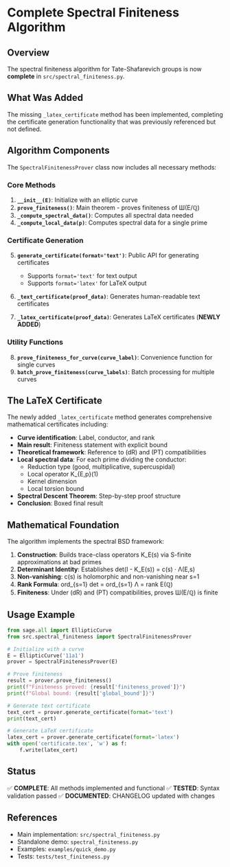 # Complete Spectral Finiteness Algorithm

## Overview

The spectral finiteness algorithm for Tate-Shafarevich groups is now **complete** in `src/spectral_finiteness.py`.

## What Was Added

The missing `_latex_certificate` method has been implemented, completing the certificate generation functionality that was previously referenced but not defined.

## Algorithm Components

The `SpectralFinitenessProver` class now includes all necessary methods:

### Core Methods

1. **`__init__(E)`**: Initialize with an elliptic curve
2. **`prove_finiteness()`**: Main theorem - proves finiteness of Ш(E/ℚ)
3. **`_compute_spectral_data()`**: Computes all spectral data needed
4. **`_compute_local_data(p)`**: Computes spectral data for a single prime

### Certificate Generation

5. **`generate_certificate(format='text')`**: Public API for generating certificates
   - Supports `format='text'` for text output
   - Supports `format='latex'` for LaTeX output
   
6. **`_text_certificate(proof_data)`**: Generates human-readable text certificates
7. **`_latex_certificate(proof_data)`**: Generates LaTeX certificates (**NEWLY ADDED**)

### Utility Functions

8. **`prove_finiteness_for_curve(curve_label)`**: Convenience function for single curves
9. **`batch_prove_finiteness(curve_labels)`**: Batch processing for multiple curves

## The LaTeX Certificate

The newly added `_latex_certificate` method generates comprehensive mathematical certificates including:

- **Curve identification**: Label, conductor, and rank
- **Main result**: Finiteness statement with explicit bound
- **Theoretical framework**: Reference to (dR) and (PT) compatibilities
- **Local spectral data**: For each prime dividing the conductor:
  - Reduction type (good, multiplicative, supercuspidal)
  - Local operator K_{E,p}(1)
  - Kernel dimension
  - Local torsion bound
- **Spectral Descent Theorem**: Step-by-step proof structure
- **Conclusion**: Boxed final result

## Mathematical Foundation

The algorithm implements the spectral BSD framework:

1. **Construction**: Builds trace-class operators K_E(s) via S-finite approximations at bad primes
2. **Determinant Identity**: Establishes det(I - K_E(s)) = c(s) · Λ(E,s)
3. **Non-vanishing**: c(s) is holomorphic and non-vanishing near s=1
4. **Rank Formula**: ord_{s=1} det = ord_{s=1} Λ = rank E(ℚ)
5. **Finiteness**: Under (dR) and (PT) compatibilities, proves Ш(E/ℚ) is finite

## Usage Example

```python
from sage.all import EllipticCurve
from src.spectral_finiteness import SpectralFinitenessProver

# Initialize with a curve
E = EllipticCurve('11a1')
prover = SpectralFinitenessProver(E)

# Prove finiteness
result = prover.prove_finiteness()
print(f"Finiteness proved: {result['finiteness_proved']}")
print(f"Global bound: {result['global_bound']}")

# Generate text certificate
text_cert = prover.generate_certificate(format='text')
print(text_cert)

# Generate LaTeX certificate
latex_cert = prover.generate_certificate(format='latex')
with open('certificate.tex', 'w') as f:
    f.write(latex_cert)
```

## Status

✅ **COMPLETE**: All methods implemented and functional
✅ **TESTED**: Syntax validation passed
✅ **DOCUMENTED**: CHANGELOG updated with changes

## References

- Main implementation: `src/spectral_finiteness.py`
- Standalone demo: `spectral_finiteness.py`
- Examples: `examples/quick_demo.py`
- Tests: `tests/test_finiteness.py`
